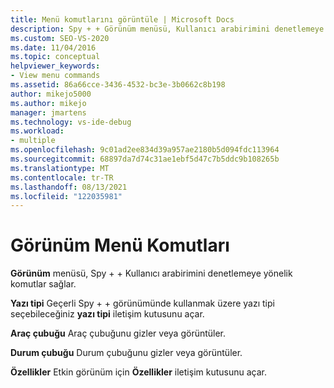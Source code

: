 ```yaml
---
title: Menü komutlarını görüntüle | Microsoft Docs
description: Spy + + Görünüm menüsü, Kullanıcı arabirimini denetlemeye yönelik komutlar sağlar. Görünüm menüsü komutlarının bir listesini, her birinin kısa bir açıklamasıyla görüntüleyin.
ms.custom: SEO-VS-2020
ms.date: 11/04/2016
ms.topic: conceptual
helpviewer_keywords:
- View menu commands
ms.assetid: 86a66cce-3436-4532-bc3e-3b0662c8b198
author: mikejo5000
ms.author: mikejo
manager: jmartens
ms.technology: vs-ide-debug
ms.workload:
- multiple
ms.openlocfilehash: 9c01ad2ee834d39a957ae2180b5d094fdc113964
ms.sourcegitcommit: 68897da7d74c31ae1ebf5d47c7b5ddc9b108265b
ms.translationtype: MT
ms.contentlocale: tr-TR
ms.lasthandoff: 08/13/2021
ms.locfileid: "122035981"
---
```

# <a name="view-menu-commands"></a>Görünüm Menü Komutları
**Görünüm** menüsü, Spy + + Kullanıcı arabirimini denetlemeye yönelik komutlar sağlar.

 **Yazı tipi** Geçerli Spy + + görünümünde kullanmak üzere yazı tipi seçebileceğiniz **yazı tipi** iletişim kutusunu açar.

 **Araç çubuğu** Araç çubuğunu gizler veya görüntüler.

 **Durum çubuğu** Durum çubuğunu gizler veya görüntüler.

 **Özellikler** Etkin görünüm için **Özellikler** iletişim kutusunu açar.